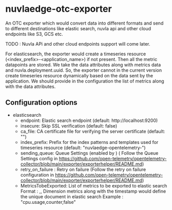 # nuvlaedge-otc-exporter
An OTC exporter which would convert data into different formats and send to different destinations 
like elastic search, nuvla api and other cloud endpoints like S3, GCS etc.

TODO : Nuvla APi and other cloud endpoints support will come later.

For elasticsearch, the exporter would create a timeseries resource (<index_prefix>-<application_name>) if not present.
Then all the metric datapoints are stored. We take the data attributes along with metrics data and nuvla.deployment.uuid.
So, the exporter cannot in the current version create timeseries resource dynamically based on the data sent by the
application. We should provide in the configuration the list of metrics along with the data attributes.


## Configuration options

- elasticsearch
  - endpoint: Elastic search endpoint (default: http://localhost:9200)
  - insecure: Skip SSL verification (default: false)
  - ca_file: CA certificate file for verifying the server certificate (default: "")
  - index_prefix: Prefix for the index patterns and templates used for timeseries resource
                   (default: "nuvlaedge-opentelemetry-")
  - sending_queue: Queue Settings (enabled by ) (
       Follow the Queue Settings config in https://github.com/open-telemetry/opentelemetry-collector/blob/main/exporter/exporterhelper/README.md)
  - retry_on_failure : Retry on failure (Follow the retry on failure configuration in 
         https://github.com/open-telemetry/opentelemetry-collector/blob/main/exporter/exporterhelper/README.md)
  - MetricsTobeExported: List of metrics to be exported to elastic search 
    Format : <metricName>,<metricType>,<isDimension>
       Dimension metrics along with the timestamp would define the unique document in elastic search
       Example : "cpu.usage,counter,false"